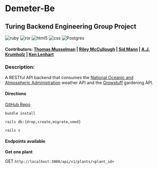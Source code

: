 # Demeter-Be
## Turing Backend Engineering Group Project
![ruby](https://img.shields.io/badge/Ruby-CC342D?style=for-the-badge&logo=ruby&logoColor=white) ![ror](	https://img.shields.io/badge/Ruby_on_Rails-CC0000?style=for-the-badge&logo=ruby-on-rails&logoColor=white) ![html5](https://img.shields.io/badge/HTML5-E34F26?style=for-the-badge&logo=html5&logoColor=white) ![css](	https://img.shields.io/badge/CSS-239120?&style=for-the-badge&logo=css3&logoColor=white) ![Postgres](https://img.shields.io/badge/postgres-%23316192.svg?style=for-the-badge&logo=postgresql&logoColor=white)
#### Contributors: [Thomas Musselman](https://github.com/musselmanth) | [Riley McCullough](https://github.com/Rileybmcc) | [Sid Mann](https://github.com/sjmann2) | [A.J. Krumholz](https://github.com/ajkrumholz) | [Ken Lenhart](https://github.com/ajkrumholz)

### Description:
A RESTful API backend that consumes the [National Oceanic and Atmospheric Administration](https://www.noaa.gov/) weather API and the [Growstuff](https://www.growstuff.org/) gardening API.

#### Directions

[GitHub Repo](https://github.com/demeter-project/demeter-be)

`bundle install`

`rails db:{drop,create,migrate,seed}`

`rails s`

#### Endpoints available

**Get one plant**

GET `http://localhost:3000/api/v1/plants/<plant_id>`





